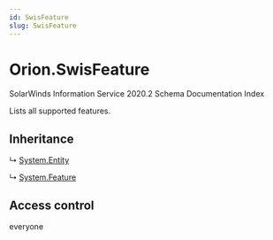 ```yaml
---
id: SwisFeature
slug: SwisFeature
---
```


# Orion.SwisFeature

SolarWinds Information Service 2020.2 Schema Documentation Index

Lists all supported features.

## Inheritance

↳ [System.Entity](./../System/Entity)

↳ [System.Feature](./../System/Feature)

## Access control

everyone

